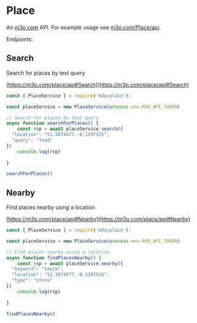 # Place

An [m3o.com](https://m3o.com) API. For example usage see [m3o.com/Place/api](https://m3o.com/Place/api).

Endpoints:

## Search

Search for places by text query


[https://m3o.com/place/api#Search](https://m3o.com/place/api#Search)

```js
const { PlaceService } = require('m3o/place');

const placeService = new PlaceService(process.env.M3O_API_TOKEN)

// Search for places by text query
async function searchForPlaces() {
	const rsp = await placeService.search({
  "location": "51.5074577,-0.1297515",
  "query": "food"
})
	console.log(rsp)
	
}

searchForPlaces()
```
## Nearby

Find places nearby using a location


[https://m3o.com/place/api#Nearby](https://m3o.com/place/api#Nearby)

```js
const { PlaceService } = require('m3o/place');

const placeService = new PlaceService(process.env.M3O_API_TOKEN)

// Find places nearby using a location
async function findPlacesNearby() {
	const rsp = await placeService.nearby({
  "keyword": "tesco",
  "location": "51.5074577,-0.1297515",
  "type": "store"
})
	console.log(rsp)
	
}

findPlacesNearby()
```
